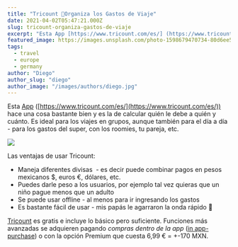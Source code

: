 ```yaml
---
title: "Tricount 📱Organiza los Gastos de Viaje"
date: 2021-04-02T05:47:21.000Z
slug: tricount-organiza-gastos-de-viaje
excerpt: "Esta App [https://www.tricount.com/es/] (https://www.tricount.com/es/) hace una cosa bastante bien y es la de calcular quién le debe a quién y cuánto. Es ideal..."
featured_image: https://images.unsplash.com/photo-1598679470734-80d6ee5f863a?crop=entropy&cs=tinysrgb&fit=max&fm=jpg&ixid=MnwxMTc3M3wwfDF8c2VhcmNofDEzMnx8UGF5bWVudHxlbnwwfHx8fDE2MTczMDg4ODM&ixlib=rb-1.2.1&q=80&w=2000
tags:
  - travel
  - europe
  - germany
author: "Diego"
author_slug: "diego"
author_image: "/images/authors/diego.jpg"
---
```


Esta [App](https://www.tricount.com/es/) ([https://www.tricount.com/es/](https://www.tricount.com/es/)) hace una cosa bastante bien y es la de calcular quién le debe a quién y cuánto. Es ideal para los viajes en grupos, aunque también para el día a día - para los gastos del super, con los roomies, tu pareja, etc.

![](/images/tricount@0.5x.jpg)

Las ventajas de usar Tricount:

*   Maneja diferentes divisas  - es decir puede combinar pagos en pesos mexicanos $, euros €, dólares, etc.
*   Puedes darle peso a los usuarios, por ejemplo tal vez quieras que un niño pague menos que un adulto
*   Se puede usar offline - al menos para ir ingresando los gastos
*   Es bastante fácil de usar - mis papás le agarraron la onda rápido 🙌

[Tricount](https://www.tricount.com/es/) es gratis e incluye lo básico pero suficiente. Funciones más avanzadas se adquieren pagando _compras dentro de la app_ ([in app-purchase](https://developer.apple.com/in-app-purchase/)) o con la opción Premium que cuesta 6,99 € = +-170 MXN.